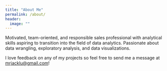```yaml
---
title: "About Me"
permalink: /about/
header:
  image: ""
---
```


Motivated, team-oriented, and responsible sales professional with analytical skills aspiring to transition into the field of data analytics. Passionate about data wrangling, exploratory analysis, and data visualizations.

I love feedback on any of my projects so feel free to send me a message at mrjacklu@gmail.com!
